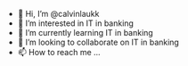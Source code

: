 - 👋 Hi, I’m @calvinlaukk
- 👀 I’m interested in IT in banking 
- 🌱 I’m currently learning IT in banking
- 💞️ I’m looking to collaborate on IT in banking
- 📫 How to reach me ...

<!---
calvinlaukk/calvinlaukk is a ✨ special ✨ repository because its `README.md` (this file) appears on your GitHub profile.
You can click the Preview link to take a look at your changes.
--->
